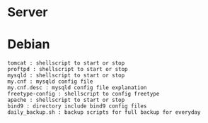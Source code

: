 # Server
  # Debian
    tomcat : shellscript to start or stop
    proftpd : shellscript to start or stop
    mysqld : shellscript to start or stop
    my.cnf : mysqld config file
    my.cnf.desc : mysqld config file explanation
    freetype-config : shellscript to config freetype
    apache : shellscript to start or stop
    bind9 : directory include bind9 config files
    daily_backup.sh : backup scripts for full backup for everyday
